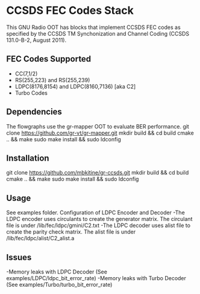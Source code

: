 # CCSDS FEC Codes Stack
This GNU Radio OOT has blocks that implement CCSDS FEC codes as specified by the CCSDS TM Synchonization and Channel Coding 
(CCSDS 131.0-B-2, August 2011).

## FEC Codes Supported
- CC(7,1/2)
- RS(255,223) and RS(255,239)
- LDPC(8176,8154) and LDPC(8160,7136) [aka C2]
- Turbo Codes

## Dependencies
The flowgraphs use the gr-mapper OOT to evaluate BER performance.
git clone https://github.com/gr-vt/gr-mapper.git
mkdir build && cd build
cmake .. && make
sudo make install && sudo ldconfig

## Installation
git clone https://github.com/mbkitine/gr-ccsds.git
mkdir build && cd build
cmake .. && make
sudo make install && sudo ldconfig

## Usage
See examples folder. 
Configuration of LDPC Encoder and Decoder
-The LDPC encoder uses circulants to create the generator matrix. The circulant file is under /lib/fec/ldpc/gmini/C2.txt
-The LDPC decoder uses alist file to create the parity check matrix. The alist file is under /lib/fec/ldpc/alist/C2_alist.a

## Issues
-Memory leaks with LDPC Decoder (See examples/LDPC/ldpc_bit_error_rate)
-Memory leaks with Turbo Decoder (See examples/Turbo/turbo_bit_error_rate)
